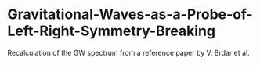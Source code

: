 # Gravitational-Waves-as-a-Probe-of-Left-Right-Symmetry-Breaking
Recalculation of the GW spectrum from a reference paper by V. Brdar et al.

